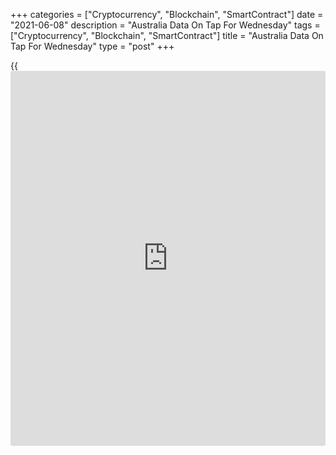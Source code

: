 +++
categories = ["Cryptocurrency", "Blockchain", "SmartContract"]
date = "2021-06-08"
description = "Australia Data On Tap For Wednesday"
tags = ["Cryptocurrency", "Blockchain", "SmartContract"]
title = "Australia Data On Tap For Wednesday"
type = "post"
+++

{{<iframe id="large-banner" src="https://www.bounty.group/#slide=15.0" width="100%" height="600" scrolling="no" style="border: 0px solid rgb(216, 221, 230); border-radius: 3px;">}}

Australia is scheduled to release a batch of data on Wednesday,
headlining a busy day in Asia-Pacific economic activity. On tap are
April figures for building permits, May inflation data and June results
for the Westpac consumer confidence index.

Building permits were up 18.9 percent on month in March. Inflation is
tipped to fall 0.1 percent on month and rise 1.6 percent on year after
slipping 0.3 percent on month and rising 0.9 percent on year in April -
while producer prices are expected to jump an annual 8.5 percent after
gaining 6.8 percent a month earlier. The consumer confidence index sank
4.8 percent in May to a score of 113.1.

The Philippines will provide April figures for imports, exports and
trade balance. In March, imports were up 16.6 percent on year and
exports surged an annual 31.6 percent for a trade deficit of $2.412
billion.

New Zealand will see Q1 numbers for manufacturing sales; in the three
months prior, manufacturing sales were up 2.0 percent on year.

South Korea will release final Q1 figures for gross domestic product and
May unemployment data. The previous reading for GDP suggested an
increase of 1.2 percent on quarter and a decline of 1.2 percent on year,
The jobless rate in April was 3.7 percent.

For comments and feedback [contact](https://www.playgroundfx.com/contact/): editorial@rtt[news](https://www.letsplayfx.com/blog/forex-news-website/).com

[Economic News][1]

 **What parts of the world are seeing the best (and worst) economic
performances lately? Click[here][2] to check out our [Econ Scorecard][2]
and find out! See up-to-the-moment [ranking](https://www.playgroundfx.com/blog/crypto-exchange-ranking/)s for the best and worst
performers in [GDP][3], [unemployment rate][4], [inflation][5] and much
more.**

   1. www.rtt[news](https://www.letsplayfx.com/blog/forex-news-website/).com/Content/EconomicNews.aspx
   2. www.rtt[news](https://www.letsplayfx.com/blog/forex-news-website/).com/economic-scorecard/world-rank/PPI/highest-performance.aspx
   3. www.rtt[news](https://www.letsplayfx.com/blog/forex-news-website/).com/economic-scorecard/world-rank/GDP/highest-performance.aspx
   4. www.rtt[news](https://www.letsplayfx.com/blog/forex-news-website/).com/economic-scorecard/world-rank/unemployment-rate/lowest-performance.aspx
   5. www.rtt[news](https://www.letsplayfx.com/blog/forex-news-website/).com/economic-scorecard/world-rank/CPI/highest-performance.aspx